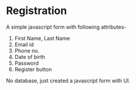 # Registration

A simple javascript form with following attributes-
 1. First Name, Last Name </br>
 2. Email id </br>
 3. Phone no. </br>
 4. Date of birth </br>
 5. Password </br>
 6. Register button</br>

No database, just created a javascript form with UI.
